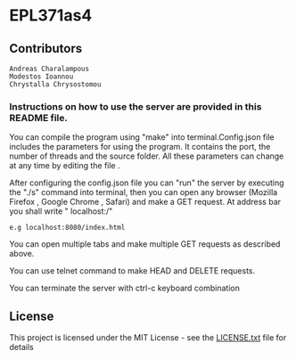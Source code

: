 # EPL371as4

## Contributors
```
Andreas Charalampous
Modestos Ioannou
Chrystalla Chrysostomou
```



### Instructions on how to use the server are provided in this README file.
You can compile the program using "make" into terminal.Config.json file includes the parameters
for using the program. It contains the port, the number of threads and the source folder.
All these parameters can change at any time by editing the file .

After configuring the config.json file you can "run" the server by executing the "./s" command 
into terminal, then you can open any browser (Mozilla Firefox , Google Chrome , Safari)
and make a GET request. At address bar you shall write " localhost:<port>/<file>"

```
e.g localhost:8080/index.html
```

You can open multiple tabs and make multiple GET requests as described above.

You can use telnet command to make HEAD and DELETE requests.

You can terminate the server with ctrl-c keyboard combination


## License

This project is licensed under the MIT License - see the [LICENSE.txt](LICENSE.txt) file for details
